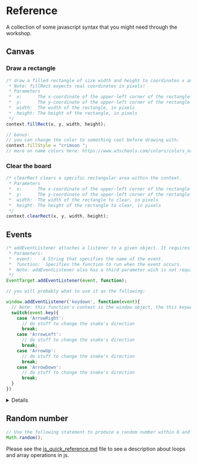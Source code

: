# Reference

A collection of some javascript syntax that you might need through the workshop.

## Canvas

### Draw a rectangle

```javascript
/* draw a filled rectangle of size width and height to coordinates x and y.
 * Note: fillRect expects real coordinates in pixels!
 * Parameters
 *  x:      The x-coordinate of the upper-left corner of the rectangle
 *  y:      The y-coordinate of the upper-left corner of the rectangle
 *  width:  The width of the rectangle, in pixels
 *  height: The height of the rectangle, in pixels
 */
context.fillRect(x, y, width, height);

// bonus:
// you can change the color to something cool before drawing with:
context.fillStyle = "crimson ";
// more on name colors here: https://www.w3schools.com/colors/colors_names.asp
```

### Clear the board

```javascript
/* clearRect clears a specific rectangular area within the context.
 * Parameters
 *  x:      The x-coordinate of the upper-left corner of the rectangle to clear
 *  y:      The y-coordinate of the upper-left corner of the rectangle to clear
 *  width:  The width of the rectangle to clear, in pixels
 *  height: The height of the rectangle to clear, in pixels
 */
context.clearRect(x, y, width, height);
```

## Events

```javascript
/* addEventListener attaches a listener to a given object. It requires two parameters:
 * Parameters:
 *  event:    A String that specifies the name of the event.
 *  function:  Specifies the function to run when the event occurs.
 *  Note: addEventListener also has a third parameter wich is not required, and we won't need it for this worskshop. If you are interested in it you can read more about it here: https://developer.mozilla.org/en-US/docs/Web/API/EventTarget/addEventListener
 */
EventTarget.addEventListener(event, function);

// you will probably what to use it as the following:

window.addEventListener('keydown', function(event){
  // Note: this function's context is the window object, the this keyword will point to the window object
  switch(event.key){
    case 'ArrowRight':
      // do stuff to change the snake's direction
      break;
    case 'ArrowLeft':
      // do stuff to change the snake's direction
      break;
    case 'ArrowUp':
      // do stuff to change the snake's direction
      break;
    case 'ArrowDown':
      // do stuff to change the snake's direction
      break;
  }
})
```
<details>
In the above example you might be unfamiliar with two things: _window_ and the switch statement.  

**Some explanation on them:**  
The window object represents an open window in a browser.
It also contains globally declared variables (eg. variables not declared inside of functions or other statements).

The **switch** statement is used to perform different actions based on different conditions.  

This is how it works:  

- The switch expression is evaluated once.   
- The value of the expression is compared with the values of each case.  
- If there is a match, the associated block of code is executed.  

Note: you need to use the _break_ keyword to prevent the evaluation of the other cases if one of the cases is entered.
</details>  

## Random number

```javascript
// Use the following statement to produce a random number within 0 and 1:
Math.random();
```

Please see the [js_quick_reference.md](js_quick_reference.md) file to see a description about loops and array operations in js.
